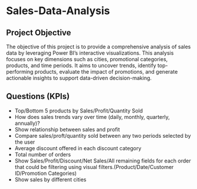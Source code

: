 # Sales-Data-Analysis
## Project Objective
The objective of this project is to provide a comprehensive analysis of sales data by leveraging Power BI’s interactive visualizations. This analysis focuses on key dimensions such as cities, promotional categories, products, and time periods. It aims to uncover trends, identify top-performing products, evaluate the impact of promotions, and generate actionable insights to support data-driven decision-making.
## Questions (KPIs)
- Top/Bottom 5 products by Sales/Profit/Quantity Sold
- How does sales trends vary over time (daily, monthly, quarterly, annually)?
- Show relationship between sales and profit
- Compare sales/proft/quantity sold between any two periods selected by the user
- Average discount offered in each discount category 
- Total number of orders
- Show Sales/Profit/Discount/Net Sales/All remaining fields for each order that could be filtering using visual filters.(Product/Date/Customer ID/Promotion Categories)
- Show sales by different cities
